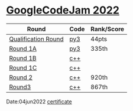# [GoogleCodeJam 2022](https://codingcompetitions.withgoogle.com/codejam/archive/2022)

| Round |  Code |Rank/Score|
| -- | --------- |-----|
| [Qualification Round](https://codingcompetitions.withgoogle.com/codejam/round/0000000000876ff1) | [py3](https://github.com/Raihanulislam12s/Google-Codejam2022/tree/main/Qualification%20Round) |44pts|
| [Round 1A](https://codingcompetitions.withgoogle.com/codejam/round/0000000000877ba5)| [py3](https://github.com/Raihanulislam12s/Google-Codejam2022/tree/main/Round%201A) |335th|
| [Round 1B](https://codingcompetitions.withgoogle.com/codejam/round/000000000087711b) |  [c++](https://github.com/Raihanulislam12s/Google-Codejam2022/tree/main/Round%201B) ||
| [Round 1C](https://codingcompetitions.withgoogle.com/codejam/round/0000000000877b42) |   [c++](https://github.com/Raihanulislam12s/Google-Codejam2022/tree/main/Round1C/C%2B%2B) | |
| [Round 2](https://codingcompetitions.withgoogle.com/codejam/round/00000000008778ec) | [c++](https://github.com/Raihanulislam12s/Google-Codejam2022/tree/main/Round%202) | 920th|
| [Round3](https://codingcompetitions.withgoogle.com/codejam/round/00000000008779b4) |[c++]() |867th|

Date:04jun2022
[certificate](https://github.com/Raihanulislam12s/Google-Codejam2022/blob/main/298527147_164907699417175_7204359779679213318_n.pdf)
